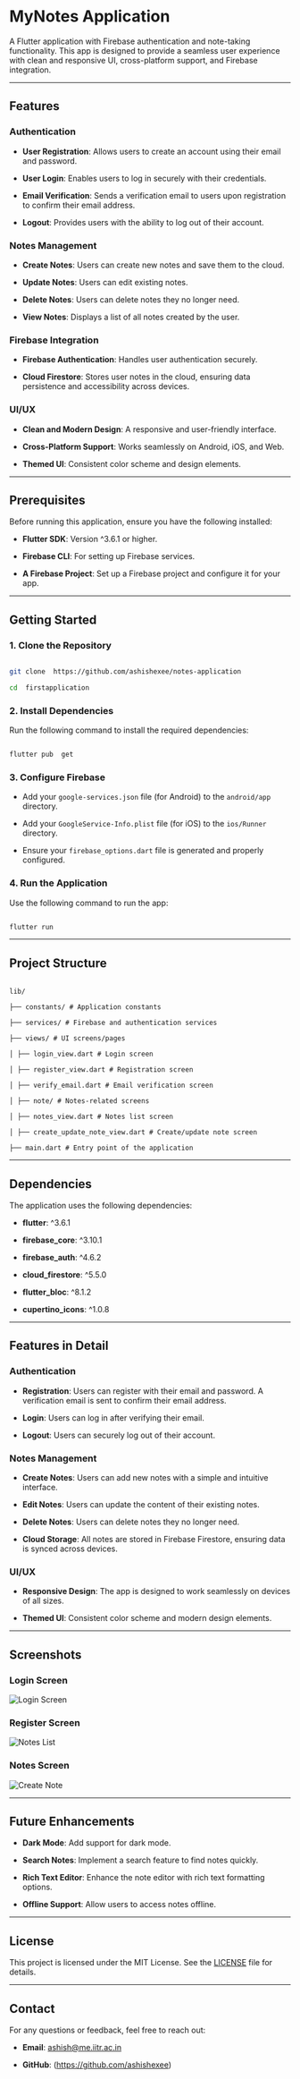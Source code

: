 
#  MyNotes Application

  

A Flutter application with Firebase authentication and note-taking functionality. This app is designed to provide a seamless user experience with clean and responsive UI, cross-platform support, and Firebase integration.

  

---

  

##  Features

  

###  Authentication

-  **User Registration**: Allows users to create an account using their email and password.

-  **User Login**: Enables users to log in securely with their credentials.

-  **Email Verification**: Sends a verification email to users upon registration to confirm their email address.

-  **Logout**: Provides users with the ability to log out of their account.

  

###  Notes Management

-  **Create Notes**: Users can create new notes and save them to the cloud.

-  **Update Notes**: Users can edit existing notes.

-  **Delete Notes**: Users can delete notes they no longer need.

-  **View Notes**: Displays a list of all notes created by the user.

  

###  Firebase Integration

-  **Firebase Authentication**: Handles user authentication securely.

-  **Cloud Firestore**: Stores user notes in the cloud, ensuring data persistence and accessibility across devices.

  

###  UI/UX

-  **Clean and Modern Design**: A responsive and user-friendly interface.

-  **Cross-Platform Support**: Works seamlessly on Android, iOS, and Web.

-  **Themed UI**: Consistent color scheme and design elements.

  

---

  

##  Prerequisites

  

Before running this application, ensure you have the following installed:

  

-  **Flutter SDK**: Version ^3.6.1 or higher.

-  **Firebase CLI**: For setting up Firebase services.

-  **A Firebase Project**: Set up a Firebase project and configure it for your app.

  

---

  

##  Getting Started

  

###  1. Clone the Repository

```bash

git clone  https://github.com/ashishexee/notes-application

cd  firstapplication

```

  

###  2. Install Dependencies

Run the following command to install the required dependencies:

```bash

flutter pub  get

```

  

###  3. Configure Firebase

- Add your `google-services.json` file (for Android) to the `android/app` directory.

- Add your `GoogleService-Info.plist` file (for iOS) to the `ios/Runner` directory.

- Ensure your `firebase_options.dart` file is generated and properly configured.

  

###  4. Run the Application

Use the following command to run the app:

```bash

flutter run

```

  

---

  

##  Project Structure

  

```

lib/

├── constants/ # Application constants

├── services/ # Firebase and authentication services

├── views/ # UI screens/pages

│ ├── login_view.dart # Login screen

│ ├── register_view.dart # Registration screen

│ ├── verify_email.dart # Email verification screen

│ ├── note/ # Notes-related screens

│ ├── notes_view.dart # Notes list screen

│ ├── create_update_note_view.dart # Create/update note screen

├── main.dart # Entry point of the application

```

  

---

  

##  Dependencies

  

The application uses the following dependencies:

  

-  **flutter**: ^3.6.1

-  **firebase_core**: ^3.10.1

-  **firebase_auth**: ^4.6.2

-  **cloud_firestore**: ^5.5.0

-  **flutter_bloc**: ^8.1.2

-  **cupertino_icons**: ^1.0.8

  

---

  

##  Features in Detail

  

###  Authentication

-  **Registration**: Users can register with their email and password. A verification email is sent to confirm their email address.

-  **Login**: Users can log in after verifying their email.

-  **Logout**: Users can securely log out of their account.

  

###  Notes Management

-  **Create Notes**: Users can add new notes with a simple and intuitive interface.

-  **Edit Notes**: Users can update the content of their existing notes.

-  **Delete Notes**: Users can delete notes they no longer need.

-  **Cloud Storage**: All notes are stored in Firebase Firestore, ensuring data is synced across devices.

  

###  UI/UX

-  **Responsive Design**: The app is designed to work seamlessly on devices of all sizes.

-  **Themed UI**: Consistent color scheme and modern design elements.

  

---

  

##  Screenshots

  

###  Login Screen

![Login Screen](C:\Users\ASUS\dart\firstapplication\assets\screenshots\login_scren.jpg)

  

###  Register Screen

![Notes List](path/to/notes_list_screenshot.png)

  

###  Notes Screen

![Create Note](path/to/create_note_screenshot.png)

  

---

  

##  Future Enhancements

  

-  **Dark Mode**: Add support for dark mode.

-  **Search Notes**: Implement a search feature to find notes quickly.

-  **Rich Text Editor**: Enhance the note editor with rich text formatting options.

-  **Offline Support**: Allow users to access notes offline.

  

---

  

##  License

  

This project is licensed under the MIT License. See the [LICENSE](LICENSE) file for details.

  

---

  

##  Contact

  

For any questions or feedback, feel free to reach out:

  

-  **Email**: ashish@me.iitr.ac.in

-  **GitHub**: (https://github.com/ashishexee)